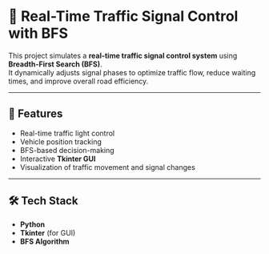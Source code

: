 # 🚦 Real-Time Traffic Signal Control with BFS

This project simulates a **real-time traffic signal control system** using **Breadth-First Search (BFS)**.  
It dynamically adjusts signal phases to optimize traffic flow, reduce waiting times, and improve overall road efficiency.

---

## 📌 Features
-  Real-time traffic light control
-  Vehicle position tracking
-  BFS-based decision-making
-  Interactive **Tkinter GUI**
-  Visualization of traffic movement and signal changes

---

## 🛠️ Tech Stack
- **Python**
- **Tkinter** (for GUI)
- **BFS Algorithm**


